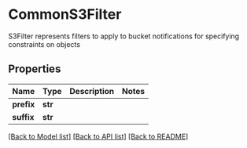 # CommonS3Filter

S3Filter represents filters to apply to bucket notifications for specifying constraints on objects
## Properties
Name | Type | Description | Notes
------------ | ------------- | ------------- | -------------
**prefix** | **str** |  | 
**suffix** | **str** |  | 

[[Back to Model list]](../README.md#documentation-for-models) [[Back to API list]](../README.md#documentation-for-api-endpoints) [[Back to README]](../README.md)


